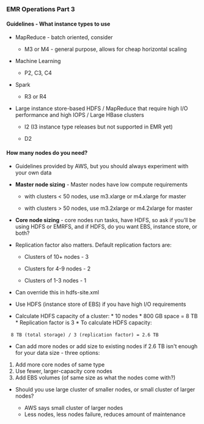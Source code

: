 ### EMR Operations Part 3

#### Guidelines - What instance types to use

* MapReduce - batch oriented, consider 

    * M3 or M4 - general purpose, allows for cheap horizontal scaling

* Machine Learning

    * P2, C3, C4

* Spark

    * R3 or R4

* Large instance store-based HDFS / MapReduce that require high I/O performance and high IOPS / Large HBase clusters

    * I2 (I3 instance type releases but not supported in EMR yet)

    * D2

#### How many nodes do you need?

* Guidelines provided by AWS, but you should always experiment with your own data

* **Master node sizing** - Master nodes have low compute requirements

    * with clusters < 50 nodes, use m3.xlarge or m4.xlarge for master

    * with clusters > 50 nodes, use m3.2xlarge or m4.2xlarge for master

* **Core node sizing** - core nodes run tasks, have HDFS, so ask if you’ll be using HDFS or EMRFS, and if HDFS, do you want EBS, instance store, or both?  

* Replication factor also matters.  Default replication factors are:

    * Clusters of 10+ nodes - 3

    * Clusters for 4-9 nodes - 2

    * Clusters of 1-3 nodes - 1

* Can override this in hdfs-site.xml

* Use HDFS (instance store of EBS) if you have high I/O requirements
 
    
* Calculate HDFS capacity of a cluster:
      * 10 nodes * 800 GB space = 8 TB
      * Replication factor is 3
      * To calculate HDFS capacity:
    
    `8 TB (total storage) / 3 (replication factor) = 2.6 TB `
    
* Can add more nodes or add size to existing nodes if 2.6 TB isn't enough for your data size - three options:

1.  Add more core nodes of same type
2.  Use fewer, larger-capacity core nodes
3.  Add EBS volumes (of same size as what the nodes come with?)


* Should you use large cluster of smaller nodes, or small cluster of larger nodes?

    * AWS says small cluster of larger nodes
    * Less nodes, less nodes failure, reduces amount of maintenance
